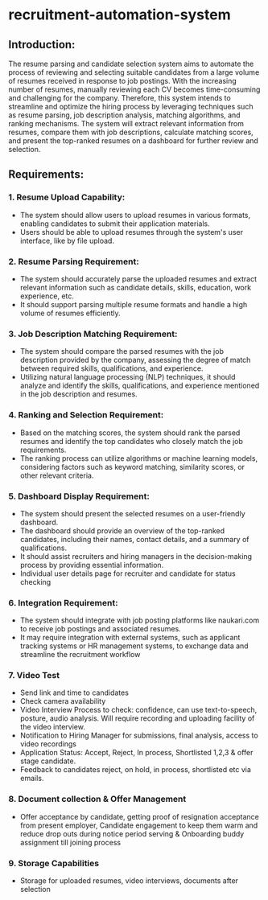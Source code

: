 # recruitment-automation-system


## Introduction: 
The resume parsing and candidate selection system aims to automate the process of reviewing and selecting suitable candidates from a large volume of resumes received in response to job postings. With the increasing number of resumes, manually reviewing each CV becomes time-consuming and challenging for the company. Therefore, this system intends to streamline and optimize the hiring process by leveraging techniques such as resume parsing, job description analysis, matching algorithms, and ranking mechanisms. The system will extract relevant information from resumes, compare them with job descriptions, calculate matching scores, and present the top-ranked resumes on a dashboard for further review and selection.

## Requirements: 
### 1.	Resume Upload Capability: 
-	The system should allow users to upload resumes in various formats, enabling candidates to submit their application materials. 
-	Users should be able to upload resumes through the system's user interface, like by file upload. 

### 2.	Resume Parsing Requirement:
-	The system should accurately parse the uploaded resumes and extract relevant information such as candidate details, skills, education, work experience, etc. 
-	It should support parsing multiple resume formats and handle a high volume of resumes efficiently. 

### 3.	Job Description Matching Requirement: 
-	The system should compare the parsed resumes with the job description provided by the company, assessing the degree of match between required skills, qualifications, and experience. 
-	Utilizing natural language processing (NLP) techniques, it should analyze and identify the skills, qualifications, and experience mentioned in the job description and resumes. 

### 4.	Ranking and Selection Requirement: 
-	Based on the matching scores, the system should rank the parsed resumes and identify the top candidates who closely match the job requirements. 
-	The ranking process can utilize algorithms or machine learning models, considering factors such as keyword matching, similarity scores, or other relevant criteria. 

### 5.	Dashboard Display Requirement: 
-	The system should present the selected resumes on a user-friendly dashboard. 
-	The dashboard should provide an overview of the top-ranked candidates, including their names, contact details, and a summary of qualifications. 
-	It should assist recruiters and hiring managers in the decision-making process by providing essential information. 
-	Individual user details page for recruiter and candidate for status checking

### 6.	Integration Requirement: 
-	The system should integrate with job posting platforms like naukari.com to receive job postings and associated resumes. 
-	It may require integration with external systems, such as applicant tracking systems or HR management systems, to exchange data and streamline the recruitment workflow

### 7.	Video Test
-	Send link and time to candidates
-	Check camera availability
-	Video Interview Process to check: confidence, can use text-to-speech, posture, audio analysis.  Will require recording and uploading facility of the video interview.
-	Notification to Hiring Manager for submissions, final analysis, access to video recordings 
-	Application Status: Accept, Reject, In process, Shortlisted 1,2,3 & offer stage candidate.
-	Feedback to candidates reject, on hold, in process, shortlisted etc via emails.

### 8.	Document collection & Offer Management 
-	Offer acceptance by candidate, getting proof of resignation acceptance from present employer, Candidate engagement to keep them warm and reduce drop outs during notice period serving & Onboarding buddy assignment till joining process 

### 9.	Storage Capabilities
-	Storage for uploaded resumes, video interviews, documents after selection


